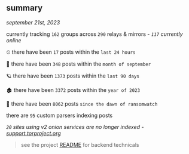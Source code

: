 
## summary
_september 21st, 2023_

currently tracking `162` groups across `290` relays & mirrors - _`117` currently online_

⏲ there have been `17` posts within the `last 24 hours`

🦈 there have been `348` posts within the `month of september`

🪐 there have been `1373` posts within the `last 90 days`

🏚 there have been `3372` posts within the `year of 2023`

🦕 there have been `8062` posts `since the dawn of ransomwatch`

there are `95` custom parsers indexing posts

_`20` sites using v2 onion services are no longer indexed - [support.torproject.org](https://support.torproject.org/onionservices/v2-deprecation/)_

> see the project [README](https://github.com/joshhighet/ransomwatch#ransomwatch--) for backend technicals
